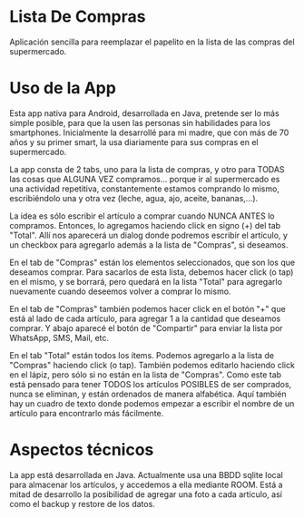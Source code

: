 # Lista De Compras
Aplicación sencilla para reemplazar el papelito en la lista de las compras del supermercado.

# Uso de la App
Esta app nativa para Android, desarrollada en Java, pretende ser lo más simple posible, para que la usen las personas sin
habilidades para los smartphones.  Inicialmente la desarrollé para mi madre, que con más de 70 años y su primer smart, la usa 
diariamente para sus compras en el supermercado.

La app consta de 2 tabs, uno para la lista de compras, y otro para TODAS las cosas que ALGUNA VEZ compramos... porque ir al 
supermercado es una actividad repetitiva,
constantemente estamos comprando lo mismo, escribiéndolo una y otra vez (leche, agua, ajo, aceite, bananas,...).

La idea es sólo escribir el artículo a comprar cuando NUNCA ANTES lo compramos.  Entonces, lo agregamos haciendo click en signo (+)
del tab "Total".  Allí nos aparecerá un dialog donde podremos escribir el artículo, y un checkbox para agregarlo además a la lista
de "Compras", si deseamos.

En el tab de "Compras" están los elementos seleccionados, que son los que deseamos comprar.  Para sacarlos de esta lista,
debemos hacer click (o tap) en el mismo, y se borrará, pero quedará en la lista "Total" para agregarlo nuevamente cuando deseemos
volver a comprar lo mismo.

En el tab de "Compras" también podemos hacer click en el botón "+" que está al lado de cada artículo, para agregar 1 a la
cantidad que deseamos comprar.  Y abajo aparecé el botón de "Compartir" para enviar la lista por WhatsApp, SMS, Mail, etc.

En el tab "Total" están todos los ítems.  Podemos agregarlo a la lista de "Compras" haciendo click (o tap).  También podemos
editarlo haciendo click en el lápiz, pero sólo si no están en la lista de "Compras".  Como este tab está pensado para tener
TODOS los artículos POSIBLES de ser comprados, nunca se eliminan, y están ordenados de manera alfabética.  Aquí también hay
un cuadro de texto donde podemos empezar a escribir el nombre de un artículo para encontrarlo más fácilmente.

# Aspectos técnicos
La app está desarrollada en Java.  Actualmente usa una BBDD sqlite local para almacenar los artículos, y accedemos a ella mediante
ROOM.  Está a mitad de desarrollo la posibilidad de agregar una foto a cada artículo, así como el backup y restore de los datos.
